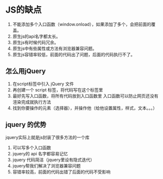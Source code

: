 # JS的缺点

1. 不能添加多个入口函数（window.onload），如果添加了多个，会把前面的覆盖。
2. 原生js的api名字都太长。
3. 原生js有时候代码冗余。
4. 原生js中有些属性或方法有浏览器兼容问题。
5. 原生js容错率较低，前面的代码出了问题，后面的代码执行不了。

## 怎么用jQuery

1. 在script标签中引入 jQuery 文件
2. 再创建一个 script 标签，将代码写在这个标签里
3. 最好先写入口函数，将所有代码放到入口函数里
    入口函数可以防止网页还没有渲染完成就执行方法
4. 找到你要操作的元素（选择器），并操作他（给他设置属性，样式，文本。。。）

## jquery 的优势

jquery实际上就是js封装了很多方法的一个库

1. 可以写多个入口函数
2. jquery的 api 名字都容易记忆
3. jquery 代码简洁（jquery里设有隐式迭代）
4. jquery帮我们解决了浏览器兼容问题
5. 容错率较高，前面的代码出错了后面的代码不受影响
